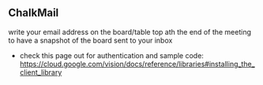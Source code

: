## ChalkMail

write your email address on the board/table top ath the end of the meeting to have a snapshot of the board sent to your inbox

* check this page out for authentication and sample code:
https://cloud.google.com/vision/docs/reference/libraries#installing_the_client_library
